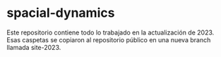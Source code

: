 # spacial-dynamics
Este repositorio contiene todo lo trabajado en la actualización de 2023. Esas caspetas se copiaron al repositorio público en una nueva branch llamada site-2023.
